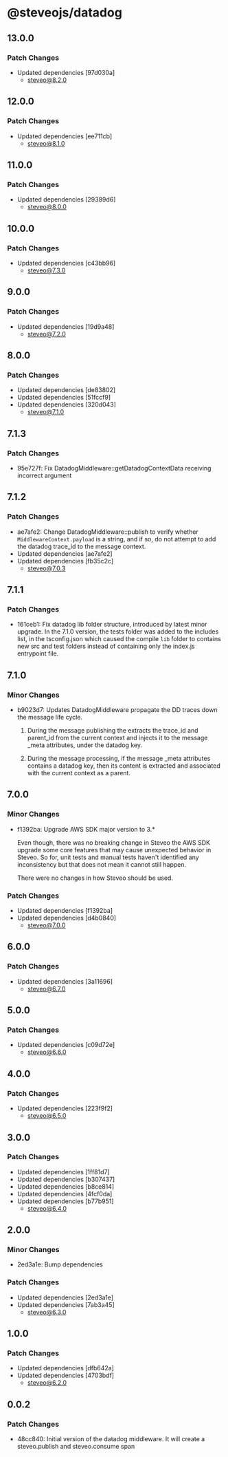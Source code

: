 # @steveojs/datadog

## 13.0.0

### Patch Changes

- Updated dependencies [97d030a]
  - steveo@8.2.0

## 12.0.0

### Patch Changes

- Updated dependencies [ee711cb]
  - steveo@8.1.0

## 11.0.0

### Patch Changes

- Updated dependencies [29389d6]
  - steveo@8.0.0

## 10.0.0

### Patch Changes

- Updated dependencies [c43bb96]
  - steveo@7.3.0

## 9.0.0

### Patch Changes

- Updated dependencies [19d9a48]
  - steveo@7.2.0

## 8.0.0

### Patch Changes

- Updated dependencies [de83802]
- Updated dependencies [51fccf9]
- Updated dependencies [320d043]
  - steveo@7.1.0

## 7.1.3

### Patch Changes

- 95e727f: Fix DatadogMiddleware::getDatadogContextData receiving incorrect argument

## 7.1.2

### Patch Changes

- ae7afe2: Change DatadogMiddleware::publish to verify whether `MiddlewareContext.payload`
  is a string, and if so, do not attempt to add the datadog trace_id to the message
  context.
- Updated dependencies [ae7afe2]
- Updated dependencies [fb35c2c]
  - steveo@7.0.3

## 7.1.1

### Patch Changes

- 161ceb1: Fix datadog lib folder structure, introduced by latest minor upgrade.
  In the 7.1.0 version, the tests folder was added to the includes list, in the
  tsconfig.json which caused the compile `lib` folder to contains new src and test
  folders instead of containing only the index.js entrypoint file.

## 7.1.0

### Minor Changes

- b9023d7: Updates DatadogMiddleware propagate the DD traces down the message life cycle.

  1. During the message publishing the extracts the trace_id and parent_id from the current context and injects it to the message \_meta attributes, under the datadog key.

  2. During the message processing, if the message \_meta attributes contains a datadog key, then its content is extracted and associated with the current context as a parent.

## 7.0.0

### Minor Changes

- f1392ba: Upgrade AWS SDK major version to 3.\*

  Even though, there was no breaking change in Steveo the AWS SDK upgrade some core features that may cause unexpected
  behavior in Steveo. So for, unit tests and manual tests haven't identified any inconsistency but that does not mean it
  cannot still happen.

  There were no changes in how Steveo should be used.

### Patch Changes

- Updated dependencies [f1392ba]
- Updated dependencies [d4b0840]
  - steveo@7.0.0

## 6.0.0

### Patch Changes

- Updated dependencies [3a11696]
  - steveo@6.7.0

## 5.0.0

### Patch Changes

- Updated dependencies [c09d72e]
  - steveo@6.6.0

## 4.0.0

### Patch Changes

- Updated dependencies [223f9f2]
  - steveo@6.5.0

## 3.0.0

### Patch Changes

- Updated dependencies [1ff81d7]
- Updated dependencies [b307437]
- Updated dependencies [b8ce814]
- Updated dependencies [4fcf0da]
- Updated dependencies [b77b951]
  - steveo@6.4.0

## 2.0.0

### Minor Changes

- 2ed3a1e: Bump dependencies

### Patch Changes

- Updated dependencies [2ed3a1e]
- Updated dependencies [7ab3a45]
  - steveo@6.3.0

## 1.0.0

### Patch Changes

- Updated dependencies [dfb642a]
- Updated dependencies [4703bdf]
  - steveo@6.2.0

## 0.0.2

### Patch Changes

- 48cc840: Initial version of the datadog middleware. It will create a steveo.publish and steveo.consume span
